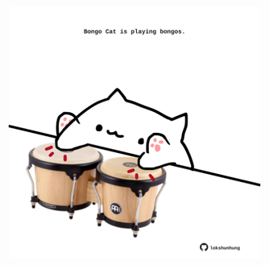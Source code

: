 <!-- built at 27/10/2021, 07:02:14 UTC -->
<p align="center">
  <img width="500" height="500" src="./ReadmeImage.svg">
</p>
